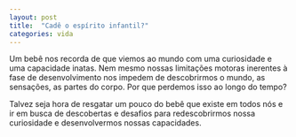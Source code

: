 ```yaml
---
layout: post
title:  "Cadê o espírito infantil?"
categories: vida
---
```


Um bebê nos recorda de que viemos ao mundo com uma curiosidade e uma capacidade inatas. Nem mesmo nossas limitações motoras inerentes à fase de desenvolvimento nos impedem de descobrirmos o mundo, as sensações, as partes do corpo. Por que perdemos isso ao longo do tempo?

Talvez seja hora de resgatar um pouco do bebê que existe em todos nós e ir em busca de descobertas e desafios para redescobrirmos nossa curiosidade e desenvolvermos nossas capacidades.